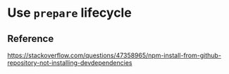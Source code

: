 # Use `prepare` lifecycle

## Reference

https://stackoverflow.com/questions/47358965/npm-install-from-github-repository-not-installing-devdependencies